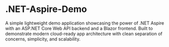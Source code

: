 # .NET-Aspire-Demo
A simple lightweight demo application showcasing the power of .NET Aspire with an ASP.NET Core Web API backend and a Blazor frontend. Built to demonstrate modern cloud-ready app architecture with clean separation of concerns, simplicity, and scalability.
